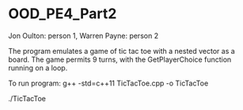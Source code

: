 # OOD_PE4_Part2

Jon Oulton: person 1, Warren Payne: person 2

The program emulates a game of tic tac toe with a nested vector as a board. The game permits 9 turns, with the GetPlayerChoice function running on a loop.

To run program:
g++ -std=c++11 TicTacToe.cpp -o TicTacToe


./TicTacToe
